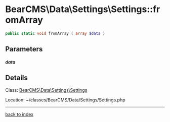 # BearCMS\Data\Settings\Settings::fromArray

```php
public static void fromArray ( array $data )
```

## Parameters

##### data

## Details

Class: [BearCMS\Data\Settings\Settings](bearcms.data.settings.settings.class.md)

Location: ~/classes/BearCMS/Data/Settings/Settings.php

---

[back to index](index.md)

